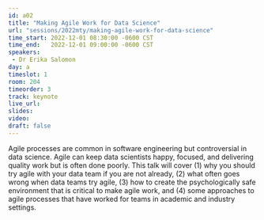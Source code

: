 ```yaml
---
id: a02
title: "Making Agile Work for Data Science"
url: "sessions/2022mty/making-agile-work-for-data-science"
time_start: 2022-12-01 08:30:00 -0600 CST
time_end:   2022-12-01 09:00:00 -0600 CST
speakers:
 - Dr Erika Salomon
day: a
timeslot: 1
room: 204
timeorder: 3
track: keynote
live_url: 
slides: 
video: 
draft: false
---
```


Agile processes are common in software engineering but controversial in data science. Agile can keep data scientists happy, focused, and delivering quality work but is often done poorly. This talk will cover (1) why you should try agile with your data team if you are not already, (2) what often goes wrong when data teams try agile, (3) how to create the psychologically safe environment that is critical to make agile work, and (4) some approaches to agile processes that have worked for teams in academic and industry settings.